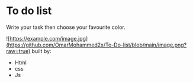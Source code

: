 # To do list 
Write your task then choose your favourite color. 

![https://example.com/image.jpg](https://github.com/OmarMohammed2x/To-Do-list/blob/main/image.png?raw=true)
built by: 
- Html
- css
- Js


